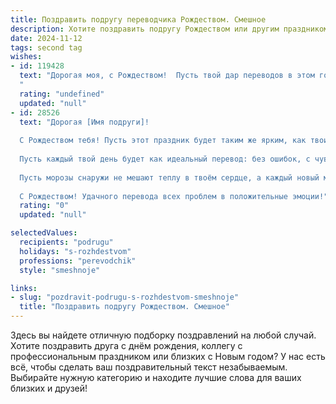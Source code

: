 ```yaml
---
title: Поздравить подругу переводчика Рождеством. Смешное
description: Хотите поздравить подругу Рождеством или другим праздником? Наш ИИ создаст незабываемое поздравление, а вы обязательно выделитесь среди других.  
date: 2024-11-12
tags: second tag
wishes:
- id: 119428
  text: "Дорогая моя, с Рождеством!  Пусть твой дар переводов в этом году принесет тебе не только деньги (хотя и их тоже!), но и горы смешных казусов, которые потом с удовольствием будем вспоминать за бокалом глинтвейна!  Пусть твой год будет полон чудес, как и библия переводов, которую ты, наверное, уже давно собираешься написать! 😉
  "
  rating: "undefined"
  updated: "null"
- id: 28526
  text: "Дорогая [Имя подруги]!
  
  С Рождеством тебя! Пусть этот праздник будет таким же ярким, как твои переводы — самые сложные фразы всегда звучат у тебя легко и непринуждённо! Желаю, чтобы в жизни встречалось больше приятных \"сложных слов\", но чтобы они переводились только в \"радость\" и \"счастье\".
  
  Пусть каждый твой день будет как идеальный перевод: без ошибок, с чувством и с долей юмора! С новыми словами в словаре счастья, с коллегами-переводчиками, которых ты сможешь уложить на обе лопатки остроумием, а не языком!
  
  Пусть морозы снаружи не мешают теплу в твоём сердце, а каждый новый международный проект приносит только смех, радость и... шоколад!
  
  С Рождеством! Удачного перевода всех проблем в положительные эмоции!"
  rating: "0"
  updated: "null"

selectedValues:
  recipients: "podrugu"
  holidays: "s-rozhdestvom"
  professions: "perevodchik"
  style: "smeshnoje"

links:
- slug: "pozdravit-podrugu-s-rozhdestvom-smeshnoje"
  title: "Поздравить подругу Рождеством. Смешное"
---
```


Здесь вы найдете отличную подборку поздравлений на любой случай. 
Хотите поздравить друга с днём рождения, коллегу с профессиональным праздником или близких с Новым годом? У нас есть всё, чтобы сделать ваш поздравительный текст незабываемым. Выбирайте нужную категорию и находите лучшие слова для ваших близких и друзей!
